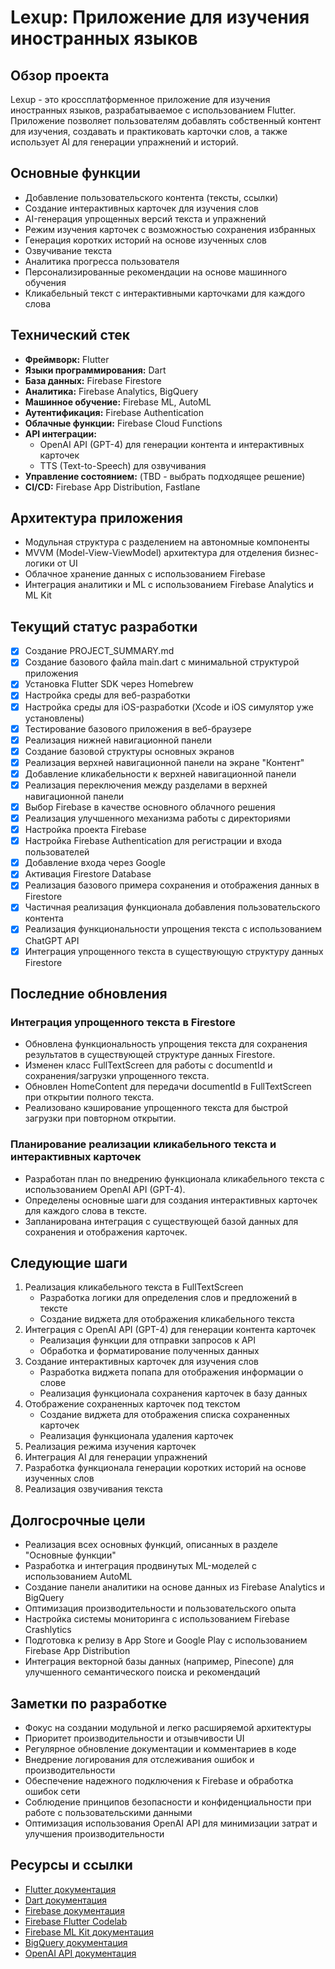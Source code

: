 # Lexup: Приложение для изучения иностранных языков
<!-- IMPORTANT: Always update the entire content of this file -->

## Обзор проекта
Lexup - это кроссплатформенное приложение для изучения иностранных языков, разрабатываемое с использованием Flutter. Приложение позволяет пользователям добавлять собственный контент для изучения, создавать и практиковать карточки слов, а также использует AI для генерации упражнений и историй.

## Основные функции
- Добавление пользовательского контента (тексты, ссылки)
- Создание интерактивных карточек для изучения слов
- AI-генерация упрощенных версий текста и упражнений
- Режим изучения карточек с возможностью сохранения избранных
- Генерация коротких историй на основе изученных слов
- Озвучивание текста
- Аналитика прогресса пользователя
- Персонализированные рекомендации на основе машинного обучения
- Кликабельный текст с интерактивными карточками для каждого слова

## Технический стек
- **Фреймворк:** Flutter
- **Языки программирования:** Dart
- **База данных:** Firebase Firestore
- **Аналитика:** Firebase Analytics, BigQuery
- **Машинное обучение:** Firebase ML, AutoML
- **Аутентификация:** Firebase Authentication
- **Облачные функции:** Firebase Cloud Functions
- **API интеграции:** 
  - OpenAI API (GPT-4) для генерации контента и интерактивных карточек
  - TTS (Text-to-Speech) для озвучивания
- **Управление состоянием:** (TBD - выбрать подходящее решение)
- **CI/CD:** Firebase App Distribution, Fastlane

## Архитектура приложения
- Модульная структура с разделением на автономные компоненты
- MVVM (Model-View-ViewModel) архитектура для отделения бизнес-логики от UI
- Облачное хранение данных с использованием Firebase
- Интеграция аналитики и ML с использованием Firebase Analytics и ML Kit

## Текущий статус разработки
- [x] Создание PROJECT_SUMMARY.md
- [x] Создание базового файла main.dart с минимальной структурой приложения
- [x] Установка Flutter SDK через Homebrew
- [x] Настройка среды для веб-разработки
- [x] Настройка среды для iOS-разработки (Xcode и iOS симулятор уже установлены)
- [x] Тестирование базового приложения в веб-браузере
- [x] Реализация нижней навигационной панели
- [x] Создание базовой структуры основных экранов
- [x] Реализация верхней навигационной панели на экране "Контент"
- [x] Добавление кликабельности к верхней навигационной панели
- [x] Реализация переключения между разделами в верхней навигационной панели
- [x] Выбор Firebase в качестве основного облачного решения
- [x] Реализация улучшенного механизма работы с директориями
- [x] Настройка проекта Firebase
- [x] Настройка Firebase Authentication для регистрации и входа пользователей
- [x] Добавление входа через Google
- [x] Активация Firestore Database
- [x] Реализация базового примера сохранения и отображения данных в Firestore
- [x] Частичная реализация функционала добавления пользовательского контента
- [x] Реализация функциональности упрощения текста с использованием ChatGPT API
- [x] Интеграция упрощенного текста в существующую структуру данных Firestore

## Последние обновления
### Интеграция упрощенного текста в Firestore
- Обновлена функциональность упрощения текста для сохранения результатов в существующей структуре данных Firestore.
- Изменен класс FullTextScreen для работы с documentId и сохранения/загрузки упрощенного текста.
- Обновлен HomeContent для передачи documentId в FullTextScreen при открытии полного текста.
- Реализовано кэширование упрощенного текста для быстрой загрузки при повторном открытии.

### Планирование реализации кликабельного текста и интерактивных карточек
- Разработан план по внедрению функционала кликабельного текста с использованием OpenAI API (GPT-4).
- Определены основные шаги для создания интерактивных карточек для каждого слова в тексте.
- Запланирована интеграция с существующей базой данных для сохранения и отображения карточек.

## Следующие шаги
1. Реализация кликабельного текста в FullTextScreen
   - Разработка логики для определения слов и предложений в тексте
   - Создание виджета для отображения кликабельного текста
2. Интеграция с OpenAI API (GPT-4) для генерации контента карточек
   - Реализация функции для отправки запросов к API
   - Обработка и форматирование полученных данных
3. Создание интерактивных карточек для изучения слов
   - Разработка виджета попапа для отображения информации о слове
   - Реализация функционала сохранения карточек в базу данных
4. Отображение сохраненных карточек под текстом
   - Создание виджета для отображения списка сохраненных карточек
   - Реализация функционала удаления карточек
5. Реализация режима изучения карточек
6. Интеграция AI для генерации упражнений
7. Разработка функционала генерации коротких историй на основе изученных слов
8. Реализация озвучивания текста

## Долгосрочные цели
- Реализация всех основных функций, описанных в разделе "Основные функции"
- Разработка и интеграция продвинутых ML-моделей с использованием AutoML
- Создание панели аналитики на основе данных из Firebase Analytics и BigQuery
- Оптимизация производительности и пользовательского опыта
- Настройка системы мониторинга с использованием Firebase Crashlytics
- Подготовка к релизу в App Store и Google Play с использованием Firebase App Distribution
- Интеграция векторной базы данных (например, Pinecone) для улучшенного семантического поиска и рекомендаций

## Заметки по разработке
- Фокус на создании модульной и легко расширяемой архитектуры
- Приоритет производительности и отзывчивости UI
- Регулярное обновление документации и комментариев в коде
- Внедрение логирования для отслеживания ошибок и производительности
- Обеспечение надежного подключения к Firebase и обработка ошибок сети
- Соблюдение принципов безопасности и конфиденциальности при работе с пользовательскими данными
- Оптимизация использования OpenAI API для минимизации затрат и улучшения производительности

## Ресурсы и ссылки
- [Flutter документация](https://flutter.dev/docs)
- [Dart документация](https://dart.dev/guides)
- [Firebase документация](https://firebase.google.com/docs)
- [Firebase Flutter Codelab](https://firebase.google.com/codelabs/firebase-get-to-know-flutter)
- [Firebase ML Kit документация](https://firebase.google.com/docs/ml-kit)
- [BigQuery документация](https://cloud.google.com/bigquery/docs)
- [OpenAI API документация](https://platform.openai.com/docs/api-reference)
